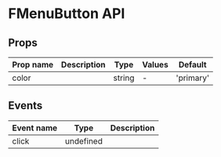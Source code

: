 # FMenuButton API

## Props

| Prop name | Description | Type   | Values | Default   |
| --------- | ----------- | ------ | ------ | --------- |
| color     |             | string | -      | 'primary' |

## Events

| Event name | Type      | Description |
| ---------- | --------- | ----------- |
| click      | undefined |
